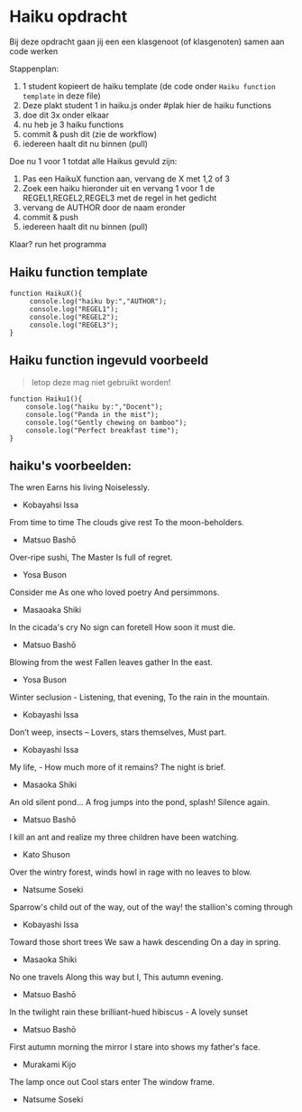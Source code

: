 # Haiku opdracht

Bij deze opdracht gaan jij een een klasgenoot (of klasgenoten) samen aan code werken

Stappenplan:
1. 1 student kopieert de haiku template (de code onder `Haiku function template` in deze file) 
2. Deze plakt student 1 in haiku.js onder #plak hier de haiku functions
3. doe dit 3x onder elkaar
4. nu heb je 3 haiku functions
5. commit & push dit (zie de workflow)
6. iedereen haalt dit nu binnen (pull)

Doe nu 1 voor 1 totdat alle Haikus gevuld zijn:
1. Pas een HaikuX function aan, vervang de X met 1,2 of 3
2. Zoek een haiku hieronder uit en vervang 1 voor 1 de REGEL1,REGEL2,REGEL3 met de regel in het gedicht
3. vervang de AUTHOR door de naam eronder
4. commit & push 
5. iedereen haalt dit nu binnen (pull)

Klaar?
run het programma

## Haiku function template

```
function HaikuX(){
     console.log("haiku by:","AUTHOR");
     console.log("REGEL1");
     console.log("REGEL2");
     console.log("REGEL3");
}
```


## Haiku function ingevuld voorbeeld

> letop deze mag niet gebruikt worden!

```
function Haiku1(){
    console.log("haiku by:","Docent");
    console.log("Panda in the mist");
    console.log("Gently chewing on bamboo");
    console.log("Perfect breakfast time");
}
```

## haiku's voorbeelden:

The wren
Earns his living
Noiselessly.

- Kobayahsi Issa

From time to time
The clouds give rest
To the moon-beholders.

- Matsuo Bashō

Over-ripe sushi,
The Master
Is full of regret.

- Yosa Buson

Consider me
As one who loved poetry
And persimmons.

- Masaoaka Shiki

In the cicada's cry
No sign can foretell
How soon it must die.

- Matsuo Bashō

Blowing from the west
Fallen leaves gather
In the east.

- Yosa Buson

Winter seclusion -
Listening, that evening,
To the rain in the mountain.

- Kobayashi Issa

Don’t weep, insects –
Lovers, stars themselves,
Must part.

- Kobayashi Issa

My life, -
How much more of it remains?
The night is brief.

- Masaoka Shiki

An old silent pond...
A frog jumps into the pond,
splash! Silence again.

- Matsuo Bashō

I kill an ant
and realize my three children
have been watching.

- Kato Shuson

Over the wintry
forest, winds howl in rage
with no leaves to blow.

- Natsume Soseki

Sparrow's child
out of the way, out of the way!
the stallion's coming through

- Kobayashi Issa

Toward those short trees
We saw a hawk descending
On a day in spring.

- Masaoka Shiki

No one travels
Along this way but I,
This autumn evening.

- Matsuo Bashō

In the twilight rain
these brilliant-hued hibiscus -
A lovely sunset

- Matsuo Bashō

First autumn morning
the mirror I stare into
shows my father's face.

- Murakami Kijo

The lamp once out
Cool stars enter
The window frame.

- Natsume Soseki 
